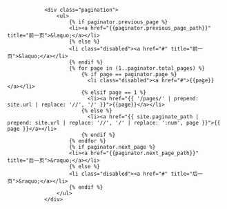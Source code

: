<!-- pagination -->
                <div class="pagination">
                    <ul>
                        {% if paginator.previous_page %}
                        <li><a href="{{paginator.previous_page_path}}" title="前一页">&laquo;</a></li>
                        {% else %}
                        <li class="disabled"><a href="#" title="前一页">&laquo;</a></li>
                        {% endif %}
                        {% for page in (1..paginator.total_pages) %}
                            {% if page == paginator.page %}
                              <li class="disabled"><a href="#">{{page}}</a></li>
                            {% elsif page == 1 %}
                              <li><a href="{{ '/pages/' | prepend: site.url | replace: '//', '/' }}">{{page}}</a></li>
                            {% else %}
                              <li><a href="{{ site.paginate_path | prepend: site.url | replace: '//', '/' | replace: ':num', page }}">{{ page }}</a></li>
                            {% endif %}
                        {% endfor %}
                        {% if paginator.next_page %}
                        <li><a href="{{paginator.next_page_path}}" title="后一页">&raquo;</a></li>
                        {% else %}
                        <li class="disabled"><a href="#" title="后一页">&raquo;</a></li>
                        {% endif %}
                    </ul>
                </div>
<!-- /pagination -->
<!-- 第{{paginator.page}}页/共{{paginator.total_pages}}页 -->